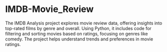 # IMDB-Movie_Review
The IMDB Analysis project explores movie review data, offering insights into top-rated films by genre and overall.
Using Python, it includes code for filtering and sorting movies based on ratings, focusing on genres like comedy. 
The project helps understand trends and preferences in movie ratings.
